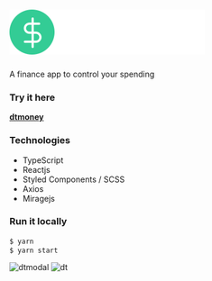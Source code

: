 # ![dtmoney logo](https://github.com/hertaraujo/dtmoney/blob/main/src/assets/logo.svg)
A finance app to control your spending

### Try it here
[**dtmoney**](https://dtm-finance.netlify.app/)

### Technologies
- TypeScript
- Reactjs
- Styled Components / SCSS
- Axios
- Miragejs

### Run it locally

    $ yarn
    $ yarn start
    
![dtmodal](https://user-images.githubusercontent.com/93950140/162265221-8159be4e-ce93-471a-ab2b-0ee0cf0a3b99.jpg)
![dt](https://user-images.githubusercontent.com/93950140/162265207-54efa3bd-03d7-4435-a392-1f9d8966b591.jpg)
